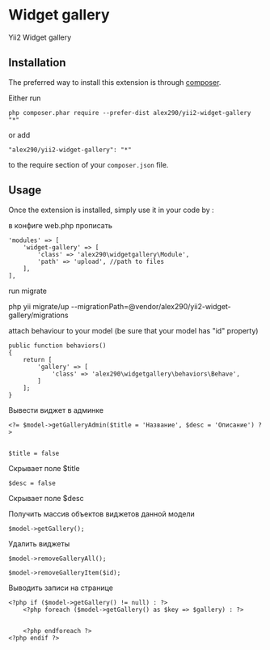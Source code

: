Widget gallery
==============
Yii2 Widget gallery

Installation
------------

The preferred way to install this extension is through [composer](http://getcomposer.org/download/).

Either run

```
php composer.phar require --prefer-dist alex290/yii2-widget-gallery "*"
```

or add

```
"alex290/yii2-widget-gallery": "*"
```

to the require section of your `composer.json` file.


Usage
-----

Once the extension is installed, simply use it in your code by  :

в конфиге web.php прописать

    'modules' => [
        'widget-gallery' => [
            'class' => 'alex290\widgetgallery\Module',
            'path' => 'upload', //path to files
        ],
    ],

run migrate

php yii migrate/up --migrationPath=@vendor/alex290/yii2-widget-gallery/migrations

attach behaviour to your model (be sure that your model has "id" property)

    public function behaviors()
    {
        return [
            'gallery' => [
                'class' => 'alex290\widgetgallery\behaviors\Behave',
            ]
        ];
    }


Вывести виджет в админке

    <?= $model->getGalleryAdmin($title = 'Название', $desc = 'Описание') ?>


    $title = false

Скрывает поле $title

    $desc = false

Скрывает поле $desc


Получить массив объектов виджетов данной модели

    $model->getGallery();


Удалить виджеты

    $model->removeGalleryAll();

    $model->removeGalleryItem($id);
    
Выводить записи на странице
    
    <?php if ($model->getGallery() != null) : ?>
        <?php foreach ($model->getGallery() as $key => $gallery) : ?>


        <?php endforeach ?>
    <?php endif ?>
    
